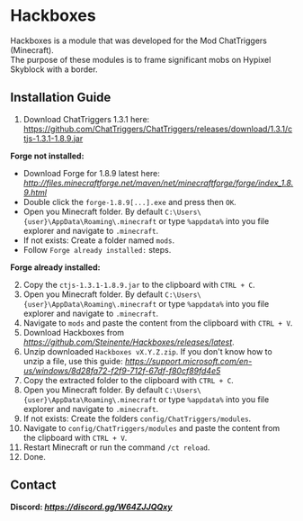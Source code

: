 # Hackboxes

Hackboxes is a module that was developed for the Mod ChatTriggers (Minecraft).  
The purpose of these modules is to frame significant mobs on Hypixel Skyblock with a border.

## Installation Guide

1. Download ChatTriggers 1.3.1 here: https://github.com/ChatTriggers/ChatTriggers/releases/download/1.3.1/ctjs-1.3.1-1.8.9.jar

**Forge not installed:**

- Download Forge for 1.8.9 latest here: _http://files.minecraftforge.net/maven/net/minecraftforge/forge/index_1.8.9.html_
- Double click the `forge-1.8.9[...].exe` and press then `OK`.
- Open you Minecraft folder. By default `C:\Users\{user}\AppData\Roaming\.minecraft` or type `%appdata%` into you file explorer and navigate to `.minecraft`.
- If not exists: Create a folder named `mods`.
- Follow `Forge already installed:` steps.

**Forge already installed:**

2. Copy the `ctjs-1.3.1-1.8.9.jar` to the clipboard with `CTRL + C`.
3. Open you Minecraft folder. By default `C:\Users\{user}\AppData\Roaming\.minecraft` or type `%appdata%` into you file explorer and navigate to `.minecraft`.
4. Navigate to `mods` and paste the content from the clipboard with `CTRL + V`.
5. Download Hackboxes from _https://github.com/Steinente/Hackboxes/releases/latest_.
6. Unzip downloaded `Hackboxes vX.Y.Z.zip`. If you don't know how to unzip a file, use this guide: _https://support.microsoft.com/en-us/windows/8d28fa72-f2f9-712f-67df-f80cf89fd4e5_
7. Copy the extracted folder to the clipboard with `CTRL + C`.
8. Open you Minecraft folder. By default `C:\Users\{user}\AppData\Roaming\.minecraft` or type `%appdata%` into you file explorer and navigate to `.minecraft`.
9. If not exists: Create the folders `config/ChatTriggers/modules`.
10. Navigate to `config/ChatTriggers/modules` and paste the content from the clipboard with `CTRL + V`.
11. Restart Minecraft or run the command `/ct reload`.
12. Done.

## Contact

**Discord: _https://discord.gg/W64ZJJQQxy_**